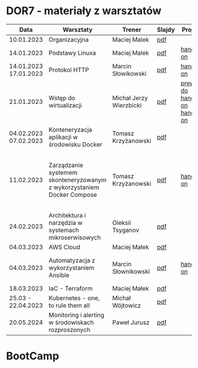# DOR7 - materiały z warsztatów

| Data       | Warsztaty       | Trener       | Slajdy                                                | Projekt | Extra |
|------------|-----------------|--------------|-------------------------------------------------------| ------- | ----- |
| 10.01.2023 | Organizacyjna | Maciej Malek | [pdf](./prezentacje/DOR7-Prezentacja_organizacyjna.pdf) | | |
| 14.01.2023 | Podstawy Linuxa | Maciej Malek | [pdf](./prezentacje/DOR7-Podstawy_Linuxa.pdf) | [hands-on](./linux/zadania.md) | [rozwiazania](./linux/rozwiazania.md) |
| 14.01.2023<br>17.01.2023 | Protokol HTTP | Marcin Słowikowski | [pdf](./prezentacje/DOR7-Protokol_HTTP.pdf) | [hands-on](./http/workbook.md) | [rozwiazania](./http/hands-on/rozwiązanie/) |
| 21.01.2023 | Wstęp do wirtualizacji | Michał Jerzy Wierzbicki | [pdf](./prezentacje/DOR7-Wstep_do_wirtualizacji.pdf) | [prework do hands-on](./vagrant/prework/readme.md) [hands-on](./vagrant/handson/DOR7-Wirtualizacja_handson.pdf) |
| 04.02.2023<br>07.02.2023 | Konteneryzacja aplikacji w środowisku Docker | Tomasz Krzyżanowski | [pdf](./prezentacje/DOR7-Konteneryzacja-aplikacji-w-środowisku-Docker.pdf) |  |
| 11.02.2023 | Zarządzanie systemem skonteneryzowanym z wykorzystaniem Docker Compose | Tomasz Krzyżanowski | [pdf](./prezentacje/DOR7-Zarządzanie-systemem-skonteneryzowanym-z-wykorzystaniem-Docker-Compose.pdf) | [hands-on](./docker/zadania.md) | [PR - commity zachowują chronologie poleceń](https://github.com/infoshareacademy/dor7-materialy/pull/7) <br> --- <br>[rozwiązania - kod](./docker/rozwiazanie)
| 24.02.2023 | Architektura i narzędzia w systemach mikroserwisowych | Oleksii Tsyganov | [pdf](./prezentacje/DOR7-Architektura_mikroserwisowa.pdf) | | 
| 04.03.2023 | AWS Cloud | Maciej Małek |[pdf](./prezentacje/DOR7-AWS-1.pdf)|| 
| 04.03.2023 | Automatyzacja z wykorzystaniem Ansible | Marcin Słownikowski |[pdf](./prezentacje/DOR7-Ansible.pdf)|[hands-on](./ansible/Hands-on.md)|[hands-on rozwiązanie](./ansible/handson-rozwiązanie/)<br>[hands-on pliki z zajęć](./ansible/handson-zajęcia/)<br> 
| 18.03.2023 | IaC - Terraform | Maciej Małek |[pdf](./prezentacje/DOR7-Iac-Terraform.pdf)|| 
| 25.03 - 22.04.2023 | Kubernetes - one, to rule them all | Michał Wójtowicz |[pdf](./kubernetes/slajdy/part1.pdf)|| 
| 20.05.2024 | Monitoring i alerting w środowiskach rozproszonych | Paweł Jurusz | [pdf](./prezentacje/DOR7-Monitoring-i-alerting.pdf) | | |
# BootCamp
